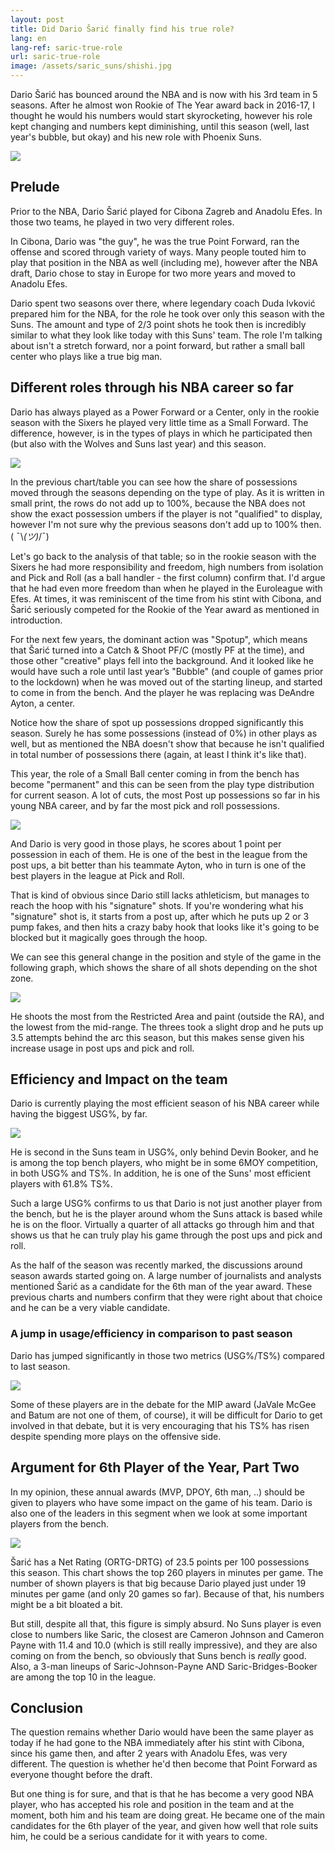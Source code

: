 ```yaml
---
layout: post
title: Did Dario Šarić finally find his true role?
lang: en
lang-ref: saric-true-role
url: saric-true-role
image: /assets/saric_suns/shishi.jpg
---
```


Dario Šarić has bounced around the NBA and is now with his 3rd team in 5 seasons. After he almost won Rookie of The Year award back in 2016-17, I thought he would his numbers would start skyrocketing, however his role kept changing and numbers kept diminishing, until this season (well, last year's bubble, but okay) and his new role with Phoenix Suns.

![](/assets/saric_suns/shishi.jpg)

<!--more-->

## Prelude

Prior to the NBA, Dario Šarić played for Cibona Zagreb and Anadolu Efes. In those two teams, he played in two very different roles.

In Cibona, Dario was "the guy", he was the true Point Forward, ran the offense and scored through variety of ways. Many people touted him to play that position in the NBA as well (including me), however after the NBA draft, Dario chose to stay in Europe for two more years and moved to Anadolu Efes.

Dario spent two seasons over there, where legendary coach Duda Ivković prepared him for the NBA, for the role he took over only this season with the Suns. The amount and type of 2/3 point shots he took then is incredibly similar to what they look like today with this Suns' team. The role I'm talking about isn't a stretch forward, nor a point forward, but rather a small ball center who plays like a true big man.

## Different roles through his NBA career so far

Dario has always played as a Power Forward or a Center, only in the rookie season with the Sixers he played very little time as a Small Forward. The difference, however, is in the types of plays in which he participated then (but also with the Wolves and Suns last year) and this season.

![](/assets/saric_suns/play_type_breakdown_saric_eng.png)

In the previous chart/table you can see how the share of possessions moved through the seasons depending on the type of play. As it is written in small print, the rows do not add up to 100%, because the NBA does not show the exact possession umbers if the player is not "qualified" to display, however I'm not sure why the previous seasons don't add up to 100% then. ( ¯\\_(ツ)_/¯)

Let's go back to the analysis of that table; so in the rookie season with the Sixers he had more responsibility and freedom, high numbers from isolation and Pick and Roll (as a ball handler - the first column) confirm that. I'd argue that he had even more freedom than when he played in the Euroleague with Efes. At times, it was reminiscent of the time from his stint with Cibona, and Šarić seriously competed for the Rookie of the Year award as mentioned in introduction.

For the next few years, the dominant action was "Spotup", which means that Šarić turned into a Catch & Shoot PF/C (mostly PF at the time), and those other "creative" plays fell into the background. And it looked like he would have such a role until last year’s "Bubble" (and couple of games prior to the lockdown) when he was moved out of the starting lineup, and started to come in from the bench. And the player he was replacing was DeAndre Ayton, a center.

Notice how the share of spot up possessions dropped significantly this season. Surely he has some possessions (instead of 0%) in other plays as well, but as mentioned the NBA doesn't show that because he isn't qualified in total number of possessions there (again, at least I think it's like that).

This year, the role of a Small Ball center coming in from the bench has become "permanent" and this can be seen from the play type distribution for current season. A lot of cuts, the most Post up possessions so far in his young NBA career, and by far the most pick and roll possessions.

![](/assets/saric_suns/ppp_post_pnr_eng.png)

And Dario is very good in those plays, he scores about 1 point per possession in each of them. He is one of the best in the league from the post ups, a bit better than his teammate Ayton, who in turn is one of the best players in the league at Pick and Roll.

That is kind of obvious since Dario still lacks athleticism, but manages to reach the hoop with his "signature" shots. If you're wondering what his "signature" shot is, it starts from a post up, after which he puts up 2 or 3 pump fakes, and then hits a crazy baby hook that looks like it's going to be blocked but it magically goes through the hoop.

We can see this general change in the position and style of the game in the following graph, which shows the share of all shots depending on the shot zone.

![](/assets/saric_suns/saric_shot_selection_eng.png)

He shoots the most from the Restricted Area and paint (outside the RA), and the lowest from the mid-range. The threes took a slight drop and he puts up 3.5 attempts behind the arc this season, but this makes sense given his increase usage in post ups and pick and roll.


## Efficiency and Impact on the team

Dario is currently playing the most efficient season of his NBA career while having the biggest USG%, by far.

![](/assets/saric_suns/suns_bench_usg_eff_eng.png)

He is second in the Suns team in USG%, only behind Devin Booker, and he is among the top bench players, who might be in some 6MOY competition, in both USG% and TS%. In addition, he is one of the Suns' most efficient players with 61.8% TS%.

Such a large USG% confirms to us that Dario is not just another player from the bench, but he is the player around whom the Suns attack is based while he is on the floor. Virtually a quarter of all attacks go through him and that shows us that he can truly play his game through the post ups and pick and roll.

As the half of the season was recently marked, the discussions around season awards started going on. A large number of journalists and analysts mentioned Šarić as a candidate for the 6th man of the year award. These previous charts and numbers confirm that they were right about that choice and he can be a very viable candidate.

### A jump in usage/efficiency in comparison to past season

Dario has jumped significantly in those two metrics (USG%/TS%) compared to last season.

![](/assets/saric_suns/usg_ts_jump.png)

Some of these players are in the debate for the MIP award (JaVale McGee and Batum are not one of them, of course), it will be difficult for Dario to get involved in that debate, but it is very encouraging that his TS% has risen despite spending more plays on the offensive side.

## Argument for 6th Player of the Year, Part Two

In my opinion, these annual awards (MVP, DPOY, 6th man, ..) should be given to players who have some impact on the game of his team. Dario is also one of the leaders in this segment when we look at some important players from the bench.

![](/assets/saric_suns/ortg_drtg_impact_eng.png)

Šarić has a Net Rating (ORTG-DRTG) of 23.5 points per 100 possessions this season. This chart shows the top 260 players in minutes per game. The number of shown players is that big because Dario played just under 19 minutes per game (and only 20 games so far). Because of that, his numbers might be a bit bloated a bit.

But still, despite all that, this figure is simply absurd. No Suns player is even close to numbers like Saric, the closest are Cameron Johnson and Cameron Payne with 11.4 and 10.0 (which is still really impressive), and they are also coming on from the bench, so obviously that Suns bench is *really* good. Also, a 3-man lineups of Saric-Johnson-Payne AND Saric-Bridges-Booker are among the top 10 in the league.

## Conclusion

The question remains whether Dario would have been the same player as today if he had gone to the NBA immediately after his stint with Cibona, since his game then, and after 2 years with Anadolu Efes, was very different. The question is whether he'd then become that Point Forward as everyone thought before the draft.

But one thing is for sure, and that is that he has become a very good NBA player, who has accepted his role and position in the team and at the moment, both him and his team are doing great. He became one of the main candidates for the 6th player of the year, and given how well that role suits him, he could be a serious candidate for it with years to come.
